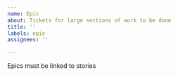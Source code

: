 ```yaml
---
name: Epic
about: Tickets for large sections of work to be done
title: ''
labels: epic
assignees: ''

---
```


Epics must be linked to stories
